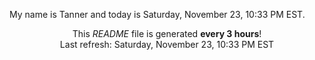 My name is Tanner and today is Saturday, November 23, 10:33 PM EST.

<p align="center">This <i>README</i> file is generated <b>every 3 hours</b>!</br>Last refresh: Saturday, November 23, 10:33 PM EST<br /></p>
